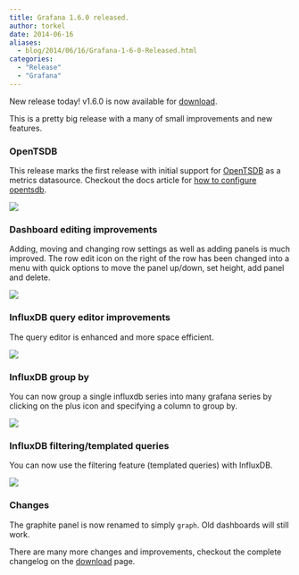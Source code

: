 ```yaml
---
title: Grafana 1.6.0 released.
author: torkel
date: 2014-06-16
aliases:
  - blog/2014/06/16/Grafana-1-6-0-Released.html
categories:
  - "Release"
  - "Grafana"
---
```


New release today! v1.6.0 is now available for [download](https://grafana.com/get).

This is a pretty big release with a many of small improvements and new features.

### OpenTSDB
This release marks the first release with initial support for [OpenTSDB](http://opentsdb.net/)
as a metrics datasource. Checkout the docs article for [how to configure opentsdb](/docs/features/opentsdb).

![](opentsdb/editor_v1.png)

### Dashboard editing improvements
Adding, moving and changing row settings as well as adding panels is much improved.
The row edit icon on the right of the row has been changed into a menu with quick options
to move the panel up/down, set height, add panel and delete.

![](animated_gifs/row_edit_menu.gif)

### InfluxDB query editor improvements
The query editor is enhanced and more space efficient.

![](animated_gifs/influxdb_func_editor.gif)

### InfluxDB group by
You can now group a single influxdb series into many grafana series by clicking
on the plus icon and specifying a column to group by.

![](influxdb/influxdb_query_editor_group_by.png)

### InfluxDB filtering/templated queries
You can now use the filtering feature (templated queries) with InfluxDB.

![](influxdb/templated_query.png)

### Changes
The graphite panel is now renamed to simply ```graph```. Old dashboards will still work.

There are many more changes and improvements, checkout the complete changelog on the
[download](https://grafana.com/get) page.
